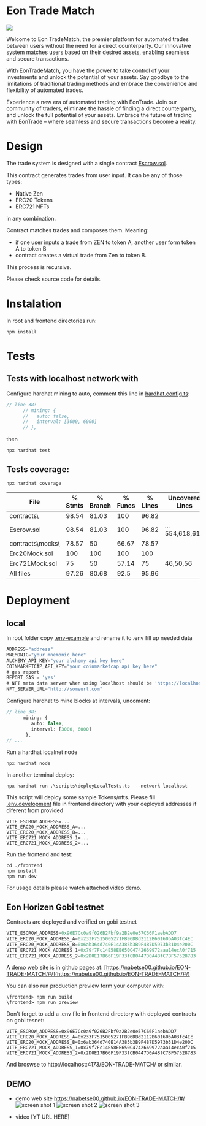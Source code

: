 # Eon Trade Match
![](./frontend/public/logo.png)

Welcome to Eon TradeMatch, the premier platform for automated trades between users without the need for a direct counterparty. Our innovative system matches users based on their desired assets, enabling seamless and secure transactions.

With EonTradeMatch, you have the power to take control of your investments and unlock the potential of your assets. Say goodbye to the limitations of traditional trading methods and embrace the convenience and flexibility of automated trades.

Experience a new era of automated trading with EonTrade. Join our community of traders, eliminate the hassle of finding a direct counterparty, and unlock the full potential of your assets. Embrace the future of trading with EonTrade – where seamless and secure transactions become a reality.

# Design

The trade system is designed with a single contract [Escrow.sol](./contracts/Escrow.sol).

This contract generates trades from user input.
It can be any of those types:

- Native Zen 
- ERC20 Tokens
- ERC721 NFTs

in any combination.

Contract matches trades and composes them. 
Meaning:
- if one user inputs a trade from ZEN to token A, another user form token A to token B
- contract creates a virtual trade from Zen to token B.

This process is recursive.

Please check source code for details.

# Instalation

In root and frontend directories run:
```console
npm install 
```

# Tests 

## Tests with localhost network with
Configure hardhat mining to auto, comment this line in [hardhat.config.ts](./hardhat.config.ts):
```ts
// line 38:
      // mining: {
      //   auto: false,
      //   interval: [3000, 6000]
      // },
```
then
```console
npx hardhat test
```

## Tests coverage:
```console
npx hardhat coverage
```

File              |  % Stmts | % Branch |  % Funcs |  % Lines |Uncovered Lines |
------------------|----------|----------|----------|----------|----------------|
 contracts\       |    98.54 |    81.03 |      100 |    96.82 |                |
  Escrow.sol      |    98.54 |    81.03 |      100 |    96.82 |... 554,618,619 |
 contracts\mocks\ |    78.57 |       50 |    66.67 |    78.57 |                |
  Erc20Mock.sol   |      100 |      100 |      100 |      100 |                |
  Erc721Mock.sol  |       75 |       50 |    57.14 |       75 |       46,50,56 |
All files         |    97.26 |    80.68 |     92.5 |    95.96 |                |

# Deployment

## local

In root folder copy [.env-example](.env-example) and rename it to .env
fill up needed data
```ts
ADDRESS="address"
MNEMONIC="your mnemonic here"
ALCHEMY_API_KEY="your alchemy api key here"
COINMARKETCAP_API_KEY="your coinmarketcap api key here"
# gas report 
REPORT_GAS = 'yes'
# NFT meta data server when using localhost should be 'https://localhost:port'
NFT_SERVER_URL="http://someurl.com"
```

Configure hardhat to mine blocks at intervals, uncoment:
```ts
// line 38:
      mining: {
         auto: false,
         interval: [3000, 6000]
       },
// ...
```

Run a hardhat localnet node 

```console
npx hardhat node
```

In another terminal deploy:
```console
npx hardhat run .\scripts\deployLocalTests.ts  --network localhost
```

This script will deploy some sample Tokens/nfts. Please fill 
[.env.development](frontend/.env.development) file in frontend directory
with your deployed addresses if diferent from provided
```
VITE_ESCROW_ADDRESS=...
VITE_ERC20_MOCK_ADDRESS_A=...
VITE_ERC20_MOCK_ADDRESS_B=...
VITE_ERC721_MOCK_ADDRESS_1=...
VITE_ERC721_MOCK_ADDRESS_2=...
```
Run the frontend and test:
```console
cd ./frontend
npm install
npm run dev 
```

For usage details please watch attached video demo.

## Eon Horizen Gobi testnet

Contracts are deployed and verified on gobi testnet
```ts
VITE_ESCROW_ADDRESS=0x96E7Cc0a9f026B2Fbf9a2B2e0e57C66F1aebADD7
VITE_ERC20_MOCK_ADDRESS_A=0x233F7515005271FB96DBd2112B60160bA03fc4Ec
VITE_ERC20_MOCK_ADDRESS_B=0x6ab364d740E14A385b3B9F487D5973b31D4e200C
VITE_ERC721_MOCK_ADDRESS_1=0x79f7Fc14E58EB650C4742669972aaa14ecA0f715
VITE_ERC721_MOCK_ADDRESS_2=0x2D0E17B66F19F33fCB0447D0A48fC7BF57528783 
```

A demo web site is in github pages at:
[https://nabetse00.github.io/EON-TRADE-MATCH/#/](https://nabetse00.github.io/EON-TRADE-MATCH/#/)

You can also run production preview form your computer with:

```console
\frontend> npm run build
\frontend> npm run preview
```

Don't forget to add a .env file in frontend directory with deployed contracts on gobi tesnet:
```env
VITE_ESCROW_ADDRESS=0x96E7Cc0a9f026B2Fbf9a2B2e0e57C66F1aebADD7
VITE_ERC20_MOCK_ADDRESS_A=0x233F7515005271FB96DBd2112B60160bA03fc4Ec
VITE_ERC20_MOCK_ADDRESS_B=0x6ab364d740E14A385b3B9F487D5973b31D4e200C
VITE_ERC721_MOCK_ADDRESS_1=0x79f7Fc14E58EB650C4742669972aaa14ecA0f715
VITE_ERC721_MOCK_ADDRESS_2=0x2D0E17B66F19F33fCB0447D0A48fC7BF57528783 
```
And broswse to http://localhost:4173/EON-TRADE-MATCH/ or similar.


## DEMO

- demo web site
https://nabetse00.github.io/EON-TRADE-MATCH/#/
![screen shot 1](./images/screen1.png)
![screen shot 2](./images/screen2.png)
![screen shot 3](./images/screen3.png)

- video 
[YT URL HERE]




